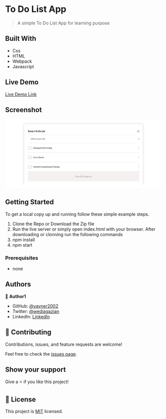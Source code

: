 # To Do List App

> A simple To Do List App for learning purpose
## Built With

- Css
- HTML
- Webpack
- Javascript
## Live Demo

[Live Demo Link](https://yayner2002.github.io/to-do-list-app/)

## Screenshot
![home page](app_screenshot.png?raw=true "home screenshot")
## Getting Started

To get a local copy up and running follow these simple example steps.
1. Clone the Repo or Download the Zip file
2. Run the live server or simply open index.html with your browser.
After downloading or clonning run the following commands
 1. npm install
 2. npm start


### Prerequisites
- none

## Authors

👤 **Author1**

- GitHub: [@yayner2002](https://github.com/yayner2002/)
- Twitter: [@wediagazian](https://twitter.com/twitterhandle)
- LinkedIn: [LinkedIn](https://www.linkedin.com/in/yaynshet-medhin)

## 🤝 Contributing

Contributions, issues, and feature requests are welcome!

Feel free to check the [issues page](https://github.com/yayner2002/to-do-list-app/issues).

## Show your support

Give a ⭐️ if you like this project!

## 📝 License

This project is [MIT](./MIT.md) licensed.
